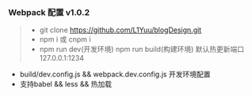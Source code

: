 <h3>Webpack 配置 v1.0.2</h3>

> + git clone https://github.com/L1Yuu/blogDesign.git
> + npm i  或  cnpm i
> + npm run dev(开发环境)  npm run build(构建环境)  默认热更新端口 127.0.0.1:1234


+ build/dev.config.js && webpack.dev.config.js 开发环境配置
+ 支持babel && less && 热加载 
